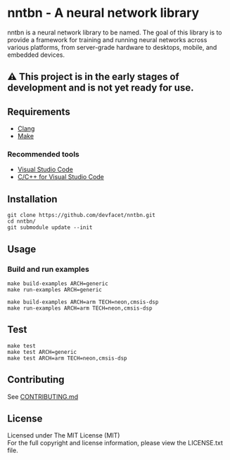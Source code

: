 # nntbn - A neural network library

nntbn is a neural network library to be named.
The goal of this library is to provide a framework for training and running neural networks
across various platforms, from server-grade hardware to desktops, mobile, and embedded devices.

## ⚠️️ This project is in the early stages of development and is not yet ready for use.

## Requirements

- [Clang](https://clang.llvm.org/)
- [Make](https://www.gnu.org/software/make/)

### Recommended tools

- [Visual Studio Code](https://code.visualstudio.com/)
- [C/C++ for Visual Studio Code](https://marketplace.visualstudio.com/items?itemName=ms-vscode.cpptools)

## Installation

```shell
git clone https://github.com/devfacet/nntbn.git
cd nntbn/
git submodule update --init
```

## Usage

### Build and run examples

```shell
make build-examples ARCH=generic
make run-examples ARCH=generic

make build-examples ARCH=arm TECH=neon,cmsis-dsp
make run-examples ARCH=arm TECH=neon,cmsis-dsp
```

## Test

```shell
make test
make test ARCH=generic
make test ARCH=arm TECH=neon,cmsis-dsp
```

## Contributing

See [CONTRIBUTING.md](CONTRIBUTING.md)

## License

Licensed under The MIT License (MIT)  
For the full copyright and license information, please view the LICENSE.txt file.
